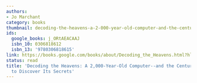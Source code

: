 ```yaml
---
authors:
- Jo Marchant
category: books
thumbnail: decoding-the-heavens-a-2-000-year-old-computer-and-the-century-long-search-to-discover-its-secrets-jo-marchant-cover.jpg
ids:
  google_books: j_ORtAEACAAJ
  isbn_10: 0306818612
  isbn_13: '9780306818615'
link: https://books.google.com/books/about/Decoding_the_Heavens.html?hl=&id=j_ORtAEACAAJ
status: read
title: 'Decoding the Heavens: A 2,000-Year-Old Computer--and the Century-long Search
  to Discover Its Secrets'
---
```

